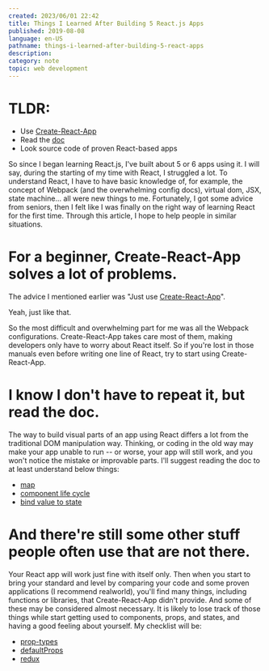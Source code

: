 ```yaml
---
created: 2023/06/01 22:42
title: Things I Learned After Building 5 React.js Apps
published: 2019-08-08
language: en-US
pathname: things-i-learned-after-building-5-react-apps
description:
category: note
topic: web development
---
```


# TLDR:

- Use [Create-React-App](https://create-react-app.dev/)
- Read the [doc](https://create-react-app.dev/docs/getting-started/)
- Look source code of proven React-based apps

So since I began learning React.js, I've built about 5 or 6 apps using it. I will say, during the starting of my time with React, I struggled a lot. To understand React, I have to have basic knowledge of, for example, the concept of Webpack (and the overwhelming config docs), virtual dom, JSX, state machine... all were new things to me. Fortunately, I got some advice from seniors, then I felt like I was finally on the right way of learning React for the first time. Through this article, I hope to help people in similar situations.

# For a beginner, Create-React-App solves a lot of problems.

The advice I mentioned earlier was "Just use [Create-React-App](https://facebook.github.io/create-react-app/)".

Yeah, just like that.

So the most difficult and overwhelming part for me was all the Webpack configurations. Create-React-App takes care most of them, making developers only have to worry about React itself. So if you're lost in those manuals even before writing one line of React, try to start using Create-React-App.

# I know I don't have to repeat it, but read the doc.

The way to build visual parts of an app using React differs a lot from the traditional DOM manipulation way. Thinking, or coding in the old way may make your app unable to run -- or worse, your app will still work, and you won't notice the mistake or improvable parts. I'll suggest reading the doc to at least understand below things:

- [map](https://reactjs.org/docs/lists-and-keys.html)
- [component life cycle](https://reactjs.org/docs/state-and-lifecycle.html)
- [bind value to state](https://reactjs.org/docs/forms.html)

# And there're still some other stuff people often use that are not there.

Your React app will work just fine with itself only. Then when you start to bring your standard and level by comparing your code and some proven applications (I recommend realworld), you'll find many things, including functions or libraries, that Create-React-App didn't provide. And some of these may be considered almost necessary. It is likely to lose track of those things while start getting used to components, props, and states, and having a good feeling about yourself. My checklist will be:

- [prop-types](https://github.com/facebook/prop-types)
- [defaultProps](https://reactjs.org/docs/typechecking-with-proptypes.html#default-prop-values)
- [redux](https://redux.js.org/)
